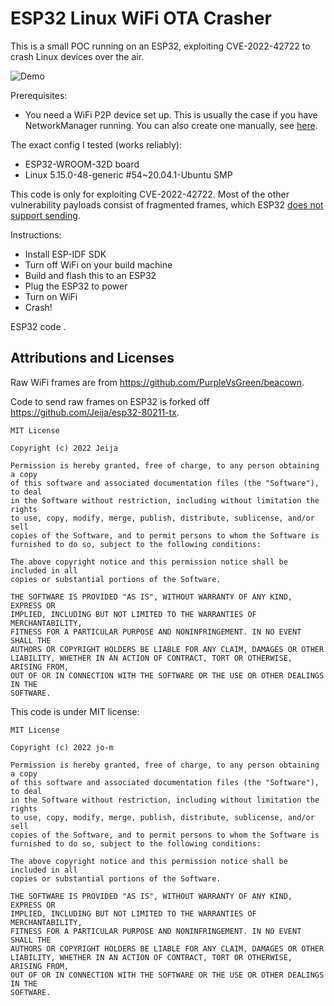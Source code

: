 # ESP32 Linux WiFi OTA Crasher

This is a small POC running on an ESP32, exploiting CVE-2022-42722 to crash Linux devices over the air.

![Demo](demo.gif)

Prerequisites:
- You need a WiFi P2P device set up. This is usually the case if you have NetworkManager running. You can also create one manually, see [here](https://github.com/PurpleVsGreen/beacown/blob/088f476e2ce7b0d14f02c2d3214498f07621a097/README#L118).

The exact config I tested (works reliably):
- ESP32-WROOM-32D board
- Linux 5.15.0-48-generic #54~20.04.1-Ubuntu SMP

This code is only for exploiting CVE-2022-42722. Most of the other vulnerability payloads consist of fragmented frames, which ESP32 [does not support sending](https://docs.espressif.com/projects/esp-idf/en/v4.3-beta2/esp32/api-guides/wifi.html#wi-fi-fragment).

Instructions:
- Install ESP-IDF SDK
- Turn off WiFi on your build machine
- Build and flash this to an ESP32
- Plug the ESP32 to power
- Turn on WiFi
- Crash!

ESP32 code .

## Attributions and Licenses

Raw WiFi frames are from <https://github.com/PurpleVsGreen/beacown>.

Code to send raw frames on ESP32 is forked off <https://github.com/Jeija/esp32-80211-tx>.

```
MIT License

Copyright (c) 2022 Jeija

Permission is hereby granted, free of charge, to any person obtaining a copy
of this software and associated documentation files (the "Software"), to deal
in the Software without restriction, including without limitation the rights
to use, copy, modify, merge, publish, distribute, sublicense, and/or sell
copies of the Software, and to permit persons to whom the Software is
furnished to do so, subject to the following conditions:

The above copyright notice and this permission notice shall be included in all
copies or substantial portions of the Software.

THE SOFTWARE IS PROVIDED "AS IS", WITHOUT WARRANTY OF ANY KIND, EXPRESS OR
IMPLIED, INCLUDING BUT NOT LIMITED TO THE WARRANTIES OF MERCHANTABILITY,
FITNESS FOR A PARTICULAR PURPOSE AND NONINFRINGEMENT. IN NO EVENT SHALL THE
AUTHORS OR COPYRIGHT HOLDERS BE LIABLE FOR ANY CLAIM, DAMAGES OR OTHER
LIABILITY, WHETHER IN AN ACTION OF CONTRACT, TORT OR OTHERWISE, ARISING FROM,
OUT OF OR IN CONNECTION WITH THE SOFTWARE OR THE USE OR OTHER DEALINGS IN THE
SOFTWARE.
```

This code is under MIT license:

```
MIT License

Copyright (c) 2022 jo-m

Permission is hereby granted, free of charge, to any person obtaining a copy
of this software and associated documentation files (the "Software"), to deal
in the Software without restriction, including without limitation the rights
to use, copy, modify, merge, publish, distribute, sublicense, and/or sell
copies of the Software, and to permit persons to whom the Software is
furnished to do so, subject to the following conditions:

The above copyright notice and this permission notice shall be included in all
copies or substantial portions of the Software.

THE SOFTWARE IS PROVIDED "AS IS", WITHOUT WARRANTY OF ANY KIND, EXPRESS OR
IMPLIED, INCLUDING BUT NOT LIMITED TO THE WARRANTIES OF MERCHANTABILITY,
FITNESS FOR A PARTICULAR PURPOSE AND NONINFRINGEMENT. IN NO EVENT SHALL THE
AUTHORS OR COPYRIGHT HOLDERS BE LIABLE FOR ANY CLAIM, DAMAGES OR OTHER
LIABILITY, WHETHER IN AN ACTION OF CONTRACT, TORT OR OTHERWISE, ARISING FROM,
OUT OF OR IN CONNECTION WITH THE SOFTWARE OR THE USE OR OTHER DEALINGS IN THE
SOFTWARE.
```
